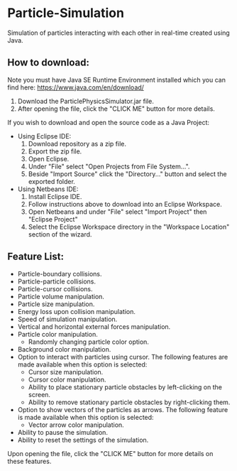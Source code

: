 # Particle-Simulation
Simulation of particles interacting with each other in real-time created using Java. 

## How to download:
Note you must have Java SE Runtime Environment installed which you can find here: https://www.java.com/en/download/
1. Download the ParticlePhysicsSimulator.jar file.
2. After opening the file, click the "CLICK ME" button for more details. 

If you wish to download and open the source code as a Java Project:
- Using Eclipse IDE:
  1. Download repository as a zip file.
  2. Export the zip file. 
  3. Open Eclipse.
  4. Under "File" select "Open Projects from File System...".
  5. Beside "Import Source" click the "Directory..." button and select the exported folder.
- Using Netbeans IDE:
  1. Install Eclipse IDE.
  2. Follow instructions above to download into an Eclipse Workspace.
  3. Open Netbeans and under "File" select "Import Project" then "Eclipse Project"
  4. Select the Eclipse Workspace directory in the "Workspace Location" section of the wizard.

## Feature List:
- Particle-boundary collisions.
- Particle-particle collisions.
- Particle-cursor collisions. 
- Particle volume manipulation.
- Particle size manipulation.
- Energy loss upon collision manipulation. 
- Speed of simulation manipulation.
- Vertical and horizontal external forces manipulation.
- Particle color manipulation.
  - Randomly changing particle color option. 
- Background color manipulation.
- Option to interact with particles using cursor. The following features are made available when this option is selected:
  - Cursor size manipulation.
  - Cursor color manipulation. 
  - Ability to place stationary particle obstacles by left-clicking on the screen.
  - Ability to remove stationary particle obstacles by right-clicking them. 
- Option to show vectors of the particles as arrows. The following feature is made available when this option is selected:
  - Vector arrow color manipulation.
- Ability to pause the simulation.
- Ability to reset the settings of the simulation. 

Upon opening the file, click the "CLICK ME" button for more details on these features. 
